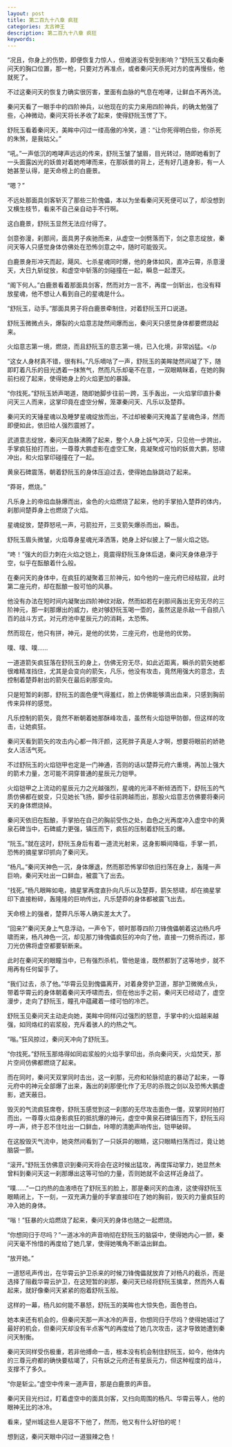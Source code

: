 ```yaml
---
layout: post
title: 第二百九十八章 疯狂
categories: 太古神王
description: 第二百九十八章 疯狂
keywords:
---
```


“况且，你身上的伤势，即便恢复力惊人，但难道没有受到影响？”舒阮玉又看向秦问天的胸口位置，那一枪，只要对方再准点，或者秦问天杀死对方的度再慢些，他就死了。

不过这秦问天的恢复力确实很厉害，里面有血脉的气息在咆哮，让鲜血不再外流。

秦问天看了一眼手中的四阶神兵，以他现在的实力来用四阶神兵，的确太勉强了些，心神微动，秦问天将长矛收了起来，使得舒阮玉愣了下。

舒阮玉看着秦问天，美眸中闪过一缕高傲的冷笑，道：“让你死得明白些，你杀死的朱煞，是我姑父。”

“吼。”一声低沉的咆哮声远远的传来，舒阮玉皱了皱眉，目光转过，随即她看到了一头面露凶光的妖兽对着她咆哮而来，在那妖兽的背上，还有好几道身影，有一人她甚至认得，是天命榜上的白鹿景。

“嗯？”

不远处那面具剑客斩灭了那些三阶傀儡，本以为坐看秦问天死便可以了，却没想到又横生枝节，看来不自己亲自动手不行啊。

这白鹿景，舒阮玉显然无法应付得了。

剑意弥漫，刹那间，面具男子疾驰而来，从虚空一剑劈落而下，剑之意志绽放，秦问天等人只感觉身体仿佛处在恐怖剑意之中，随时可能毁灭。

白鹿景身形冲天而起，飓风、七杀星魂同时爆，他的身体如风，直冲云霄，杀意漫天，大日九斩绽放，和虚空中斩落的剑碰撞在一起，瞬息一起湮灭。

“阁下何人。”白鹿景看着那面具剑客，然而对方一言不，再度一剑斩出，也没有释放星魂，他不想让人看到自己的星魂是什么。

“舒阮玉，动手。”那面具男子将白鹿景牵制住，对着舒阮玉开口说道。

舒阮玉微微点头，爆裂的火焰意志陡然间爆而出，秦问天只感觉身体都要燃烧起来。

火焰意志第一境，燃烧，而且舒阮玉的意志第一境，已入化境，非常凶猛。</p

“这女人身材真不错，很有料。”凡乐嘀咕了一声，舒阮玉的美眸陡然间凝了下，随即盯着凡乐的目光透着一抹煞气，然而凡乐却毫不在意，一双眼睛眯着，在她的胸前扫视了起来，使得她身上的火焰更加的暴躁。

“你找死。”舒阮玉娇声喝道，随即她脚步往前一跨，玉手轰出，一火焰掌印直扑秦问天三人而来，这掌印竟在虚空分解，笼罩秦问天、凡乐以及楚莽。

秦问天的天锤星魂以及睡梦星魂绽放而出，不过却被秦问天掩盖了星魂色泽，然而即便如此，依旧给人强烈震撼了。

武道意志绽放，秦问天血脉沸腾了起来，整个人身上妖气冲天，只见他一步跨出，手掌疯狂拍打而出，一尊尊大鹏虚影在虚空汇聚，竟凝聚成可怕的妖兽大鹏，怒啸冲出，和火焰掌印碰撞在了一起。

黄泉石碑震荡，朝着舒阮玉的身体压迫过去，使得她血脉跳动了起来。

“莽哥，燃烧。”

凡乐身上的帝焰血脉爆而出，金色的火焰燃烧了起来，他的手掌拍入楚莽的体内，刹那间楚莽身上也燃烧了火焰。

星魂绽放，楚莽怒吼一声，弓箭拉开，三支箭矢爆杀而出，瞬击。

舒阮玉眉头微皱，火焰尊身星魂光泽洒落，她身上好似披上了一层火焰之铠。

“咚！”强大的巨力刺在火焰之铠上，竟震得舒阮玉身体后退，秦问天身体悬浮于空，似乎在酝酿着什么般。

在秦问天的身体中，在疯狂的凝聚着三阶神元，如今他的一座元府已经枯寂，此时第二座元府，却在酝酿一股可怕的风暴。

他没有办法在短时间内凝聚出四阶神纹对敌，然而如若在刹那间轰出无穷无尽的三阶神元，那一刹那爆出的威力，绝对够舒阮玉喝一壶的，虽然这是杀敌一千自损八百的战斗方式，对元府池中星辰元力的消耗，太恐怖。

然而现在，他只有拼，神元，是他的优势，三座元府，也是他的优势。

噗、噗、噗……

一道道箭矢疯狂落在舒阮玉的身上，仿佛无穷无尽，如此近距离，瞬杀的箭矢她都很难精准挡住，尤其是会变向的箭矢，凡乐，他没有攻击，竟然用强大的意念，去控制着楚莽射出的箭矢在最后刹那变向。

只是短暂的刹那，舒阮玉的面色便气得羞红，脸上仿佛能够滴出血来，只感到胸前传来异样的感觉。

凡乐控制的箭矢，竟然不断朝着她那酥峰攻击，虽然有火焰铠甲防御，但这样的攻击，让她疯狂。

秦问天看到箭矢的攻击内心都一阵汗颜，这死胖子真是人才啊，想要将眼前的娇艳女人活活气死。

不过舒阮玉的火焰铠甲也定是一门神通，否则的话以楚莽元府六重境，再加上强大的箭术力量，怎可能不洞穿普通的星辰元力铠甲。

火焰铠甲之上流动的星辰元力之光越强烈，星魂的光泽不断倾洒而下，舒阮玉的气质仿佛都在蜕变，只见她长飞扬，脚步往前跨越而出，那股火焰意志仿佛要将秦问天的身体燃烧掉。

秦问天依旧在酝酿，手掌拍在自己的胸前受伤之处，血色之光再度冲入虚空中的黄泉石碑当中，石碑威力更强，镇压而下，疯狂的压制着舒阮玉的爆。

“阮玉。”就在这时，舒阮玉身后有着一道流光射来，这身影瞬间降临，手掌一抓，恐怖的摘星掌印抓向了秦问天。

“杨凡。”秦问天神色一沉，身体爆退，然而那恐怖掌印依旧扫荡在身上，轰隆一声巨响，秦问天吐出一口鲜血，被震飞了出去。

“找死。”杨凡眼眸如电，摘星掌再度直扑向凡乐以及楚莽，箭矢怒啸，却在摘星掌印下直接粉碎，轰隆隆的巨响传出，凡乐楚莽的身体都被震飞出去。

天命榜上的强者，楚莽凡乐等人确实差太大了。

“回来?”秦问天身上气息浮动，一声令下，顿时那尊四阶刀锋傀儡朝着这边杨凡呼啸而来，杨凡神色一沉，却见那刀锋傀儡疯狂的冲向了他，直接一刀劈杀而过，那刀光仿佛将虚空都要斩断来。

此时在秦问天的眼瞳当中，已有强烈杀机，管他是谁，既然都到了这等地步，就不用再有任何留手了。

“我们过去，杀了他。”华霄云见到傀儡离开，对着身旁护卫道，那护卫微微点头，带着华霄云的身体朝着秦问天呼啸而去，但在他出手之前，秦问天已经动了，虚空漫步，走向了舒阮玉，瞳孔中蕴藏着一缕可怕的冷芒。

舒阮玉见秦问天主动走向她，美眸中同样闪过强烈的怒意，手掌中的火焰越来越强，如同烙红的岩浆般，充斥着骇人的灼热之气。

“嗡。”狂风掠过，秦问天冲向了舒阮玉。

“你找死。”舒阮玉那烙得如同岩浆般的火焰手掌印出，杀向秦问天，火焰焚天，那片空间仿佛都燃烧了起来。

而在同时，秦问天双掌同时击出，这一刹那，元府和轮脉彻底的暴动了起来，一尊元府中的神元全部爆了出来，轰出的刹那便化作了无尽的杀戮之剑以及恐怖大鹏虚影，遮天蔽日。

毁灭的气流疯狂席卷，舒阮玉感觉到这一刹那的无尽攻击面色一僵，双掌同时拍打而出，一尊尊火焰身影疯狂的抵抗爆的神元，虚空中黄泉石碑镇压而下，舒阮玉闷哼一声，终于忍不住吐出一口鲜血，咔嚓的清脆声响传出，铠甲破碎。

在这股毁灭气流中，她突然间看到了一只妖异的眼睛，这只眼睛扫荡而过，竟让她脑袋一颤。

“滚开。”舒阮玉仿佛意识到秦问天将会在这时候出猛攻，再度挥动掌力，她显然未曾料到秦问天这一刹那爆出这等可怕的力量，否则她就不会这样近身战了。

“噗……”一口灼热的血液喷在了舒阮玉的脸上，那是秦问天的血液，这使得舒阮玉眼睛闭上，下一刻，一双充满力量的手掌直接印在了她的胸前，毁灭的力量疯狂的冲入她的身体。

“嗡！”狂暴的火焰燃烧了起来，秦问天的身体也随之一起燃烧。

“你想同归于尽吗？”一道冰冷的声音响彻在舒阮玉的脑袋中，使得她内心一颤，秦问天毫不怜惜的再度给了她几掌，使得她嘴角不断溢出鲜血。

“放开她。”

一道怒吼声传出，在华霄云护卫杀来的时候刀锋傀儡就放弃了对杨凡的截杀，而是选择了阻截华霄云护卫，在这短暂的刹那，秦问天已经将舒阮玉擒拿，然而外人看起来，就好像秦问天紧紧的抱着舒阮玉般。

这样的一幕，杨凡如何能不暴怒，舒阮玉的美眸也大惊失色，面色苍白。

她本来还有机会的，但秦问天那一声冰冷的声音，你想同归于尽吗？使得她错过了最好的机会，但秦问天却没有半点客气的再度给了她几次攻击，这才导致她遭到秦问天制衡。

秦问天同样受伤极重，若非他搏命一击，根本没有机会制住舒阮玉，如今，他体内的三尊元府都的确快要枯竭了，只有妖之元府还有星辰元力，但这种程度的战斗，支撑不了多久。

“你是斩尘。”虚空中传来一道声音，那是白鹿景的声音。

秦问天目光扫过，盯着虚空中的面具剑客，又扫向周围的杨凡、华霄云等人，他的眼神无比的冰冷。

看来，望州城这些人是容不下他了，然而，他又有什么好怕的呢！

想到这，秦问天眼中闪过一道狠辣之色！
